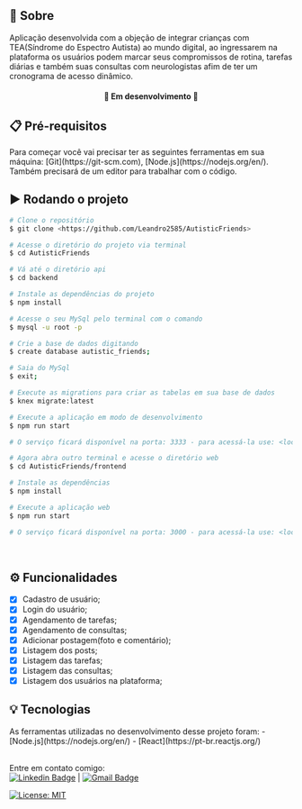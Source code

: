 <h1 align="center"></h1>
<h2 title="Páginas">📌 Sobre</h2>
<p align="left">
Aplicação desenvolvida com a objeção de integrar crianças com TEA(Síndrome do Espectro Autista) ao mundo digital, ao ingressarem na plataforma os usuários podem marcar seus compromissos de rotina, tarefas diárias e também suas consultas com neurologistas afim de ter um cronograma de acesso dinâmico.
</p>

<h4 align="center">
🚧 Em desenvolvimento 🚧
</h4>

<h2>📋 Pré-requisitos</h2>
Para começar você vai precisar ter as seguintes ferramentas em sua máquina:
[Git](https://git-scm.com), [Node.js](https://nodejs.org/en/).
Também precisará de um editor para trabalhar com o código.

<h2>▶️ Rodando o projeto</h2>

``` bash
# Clone o repositório
$ git clone <https://github.com/Leandro2585/AutisticFriends>

# Acesse o diretório do projeto via terminal
$ cd AutisticFriends

# Vá até o diretório api
$ cd backend

# Instale as dependências do projeto
$ npm install

# Acesse o seu MySql pelo terminal com o comando
$ mysql -u root -p

# Crie a base de dados digitando
$ create database autistic_friends;

# Saia do MySql
$ exit;

# Execute as migrations para criar as tabelas em sua base de dados
$ knex migrate:latest

# Execute a aplicação em modo de desenvolvimento
$ npm run start

# O serviço ficará disponível na porta: 3333 - para acessá-la use: <localhost:3333>

# Agora abra outro terminal e acesse o diretório web
$ cd AutisticFriends/frontend

# Instale as dependências
$ npm install

# Execute a aplicação web
$ npm run start

# O serviço ficará disponível na porta: 3000 - para acessá-la use: <localhost:3000>

```
<br/>

<h2>⚙️ Funcionalidades</h2>

- [x] Cadastro de usuário;<br>
- [x] Login do usuário;<br>
- [x] Agendamento de tarefas;<br>
- [x] Agendamento de consultas;<br>
- [x] Adicionar postagem(foto e comentário);<br>
- [x] Listagem dos posts;<br>
- [x] Listagem das tarefas;<br>
- [x] Listagem das consultas;<br>
- [x] Listagem dos usuários na plataforma;<br>

<h2>💡 Tecnologias</h2>
As ferramentas utilizadas no desenvolvimento desse projeto foram:
- [Node.js](https://nodejs.org/en/)
- [React](https://pt-br.reactjs.org/)

 <br/> Entre em contato comigo:<br/> [![Linkedin Badge](https://img.shields.io/badge/-LeandroReal-blue?style=flat-square&logo=Linkedin&logoColor=white&link=https://www.linkedin.com/in/leandro-r-434b811a5/)](https://www.linkedin.com/in/leandro-r-434b811a5/)
|
[![Gmail Badge](https://img.shields.io/badge/-leo.real2585@gmail.com-c14438?style=flat-square&logo=Gmail&logoColor=white&link=mailto:leo.real2585@gmail.com)](mailto:leo.real2585@gmail.com)

[![License: MIT](https://img.shields.io/badge/License-MIT-blue.svg)](https://opensource.org/licenses/MIT)
